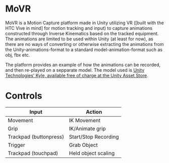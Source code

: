# MoVR

MoVR is a Motion Capture platform made in Unity utilizing VR ([built with the HTC Vive in mind] for motion tracking and input) to capture animations constructed through Inverse Kinematics based on the tracked equipment.
The animations are limited to be used within Unity (at least for now), as there are no ways of converting or otherwise extracting the animations from the Unity-animations-format to a standard model-animation-format such as obj, fbx etc.

The platform provides an example of how the animations can be recorded, and then re-played on a sepparate model.
The model used is [Unity Technologies' Kyle, available free of charge at the Unity Asset Store](https://assetstore.unity.com/packages/3d/characters/robots/space-robot-kyle-4696).

# Controls
| Input                     | Action               |
|---------------------------|----------------------|
| Movement                  | IK Movement          |
| Grip                      | IK/Animate grip      |            
| Trackpad (buttonpress)    | Start/Stop Recording |
| Trigger                   | Grab Object          |
| Trackpad (touchpad)       | Held object scaling  |